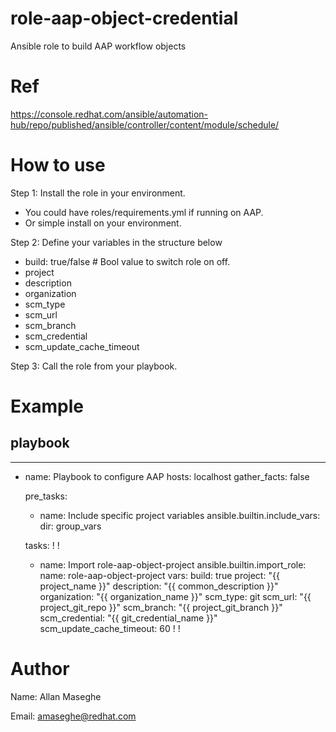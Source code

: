 # role-aap-object-credential
Ansible role to build AAP workflow objects

# Ref
https://console.redhat.com/ansible/automation-hub/repo/published/ansible/controller/content/module/schedule/

# How to use

Step 1: Install the role in your environment.
   - You could have roles/requirements.yml if running on AAP.
   - Or simple install on your environment.

Step 2: Define your variables in the structure below

- build: true/false # Bool value to switch role on off.
- project
- description
- organization
- scm_type
- scm_url
- scm_branch
- scm_credential
- scm_update_cache_timeout

Step 3: Call the role from your playbook.

# Example

## playbook

---
- name: Playbook to configure AAP
  hosts: localhost
  gather_facts: false
 
  pre_tasks:
    - name: Include specific project variables
      ansible.builtin.include_vars:
        dir: group_vars

  tasks:
    !
    !
    - name: Import role-aap-object-project
      ansible.builtin.import_role:
        name: role-aap-object-project
      vars:
        build: true
        project: "{{ project_name }}"
        description: "{{ common_description }}"
        organization: "{{ organization_name }}"
        scm_type: git
        scm_url: "{{ project_git_repo }}"
        scm_branch: "{{ project_git_branch }}"
        scm_credential: "{{ git_credential_name }}"
        scm_update_cache_timeout: 60
    !
    !
# Author
Name: Allan Maseghe

Email: amaseghe@redhat.com